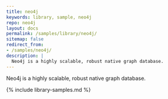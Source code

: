 ```yaml
---
title: neo4j
keywords: library, sample, neo4j
repo: neo4j
layout: docs
permalink: /samples/library/neo4j/
sitemap: false
redirect_from:
- /samples/neo4j/
description: |
  Neo4j is a highly scalable, robust native graph database.
---
```


Neo4j is a highly scalable, robust native graph database.


{% include library-samples.md %}

